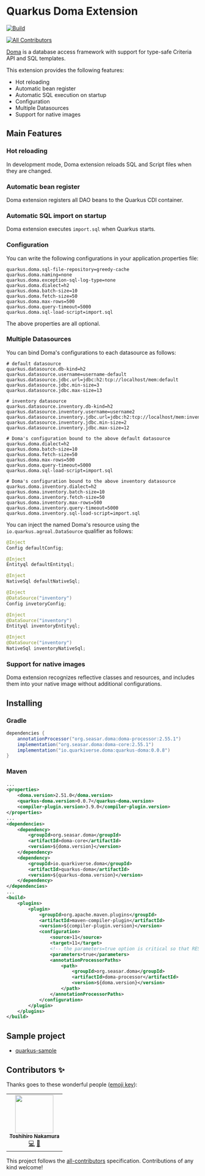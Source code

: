 # Quarkus Doma Extension
[![Build](https://github.com/quarkiverse/quarkiverse-doma/workflows/Build/badge.svg)](https://github.com/quarkiverse/quarkiverse-doma/actions?query=workflow%3ABuild)
<!-- ALL-CONTRIBUTORS-BADGE:START - Do not remove or modify this section -->
[![All Contributors](https://img.shields.io/badge/all_contributors-1-orange.svg?style=flat-square)](#contributors-)
<!-- ALL-CONTRIBUTORS-BADGE:END -->

[Doma](https://github.com/domaframework/doma) is a database access framework with support for type-safe Criteria API and SQL templates.

This extension provides the following features:

- Hot reloading
- Automatic bean register
- Automatic SQL execution on startup
- Configuration
- Multiple Datasources
- Support for native images

## Main Features

### Hot reloading

In development mode, Doma extension reloads SQL and Script files when they are changed.

### Automatic bean register

Doma extension registers all DAO beans to the Quarkus CDI container.

### Automatic SQL import on startup

Doma extension executes ``import.sql`` when Quarkus starts.

### Configuration

You can write the following configurations in your application.properties file: 

```
quarkus.doma.sql-file-repository=greedy-cache
quarkus.doma.naming=none
quarkus.doma.exception-sql-log-type=none
quarkus.doma.dialect=h2
quarkus.doma.batch-size=10
quarkus.doma.fetch-size=50
quarkus.doma.max-rows=500
quarkus.doma.query-timeout=5000
quarkus.doma.sql-load-script=import.sql
```

The above properties are all optional.

### Multiple Datasources

You can bind Doma's configurations to each datasource as follows:

```
# default datasource
quarkus.datasource.db-kind=h2
quarkus.datasource.username=username-default
quarkus.datasource.jdbc.url=jdbc:h2:tcp://localhost/mem:default
quarkus.datasource.jdbc.min-size=3
quarkus.datasource.jdbc.max-size=13

# inventory datasource
quarkus.datasource.inventory.db-kind=h2
quarkus.datasource.inventory.username=username2
quarkus.datasource.inventory.jdbc.url=jdbc:h2:tcp://localhost/mem:inventory
quarkus.datasource.inventory.jdbc.min-size=2
quarkus.datasource.inventory.jdbc.max-size=12

# Doma's configuration bound to the above default datasource
quarkus.doma.dialect=h2
quarkus.doma.batch-size=10
quarkus.doma.fetch-size=50
quarkus.doma.max-rows=500
quarkus.doma.query-timeout=5000
quarkus.doma.sql-load-script=import.sql

# Doma's configuration bound to the above inventory datasource
quarkus.doma.inventory.dialect=h2
quarkus.doma.inventory.batch-size=10
quarkus.doma.inventory.fetch-size=50
quarkus.doma.inventory.max-rows=500
quarkus.doma.inventory.query-timeout=5000
quarkus.doma.inventory.sql-load-script=import.sql
```

You can inject the named Doma's resource 
using the `io.quarkus.agroal.DataSource` qualifier as follows:

```java
@Inject
Config defaultConfig;

@Inject
Entityql defaultEntityql;

@Inject
NativeSql defaultNativeSql;

@Inject
@DataSource("inventory")
Config invetoryConfig;

@Inject
@DataSource("inventory")
Entityql inventoryEntityql;

@Inject
@DataSource("inventory")
NativeSql inventoryNativeSql;
```

### Support for native images

Doma extension recognizes reflective classes and resources,
and includes them into your native image without additional configurations.

## Installing

### Gradle

```groovy
dependencies {
    annotationProcessor("org.seasar.doma:doma-processor:2.55.1")
    implementation("org.seasar.doma:doma-core:2.55.1")
    implementation("io.quarkiverse.doma:quarkus-doma:0.0.8")
}
```

### Maven

```xml
...
<properties>
    <doma.version>2.51.0</doma.version>
    <quarkus-doma.version>0.0.7</quarkus-doma.version>
    <compiler-plugin.version>3.9.0</compiler-plugin.version>
</properties>
...
<dependencies>
    <dependency>
        <groupId>org.seasar.doma</groupId>
        <artifactId>doma-core</artifactId>
        <version>${doma.version}</version>
    </dependency>
    <dependency>
        <groupId>io.quarkiverse.doma</groupId>
        <artifactId>quarkus-doma</artifactId>
        <version>${quarkus-doma.version}</version>
    </dependency>
</dependencies>
...
<build>
    <plugins>
        <plugin>
            <groupId>org.apache.maven.plugins</groupId>
            <artifactId>maven-compiler-plugin</artifactId>
            <version>${compiler-plugin.version}</version>
            <configuration>
                <source>11</source>
                <target>11</target>
                <!-- the parameters=true option is critical so that RESTEasy works fine -->
                <parameters>true</parameters>
                <annotationProcessorPaths>
                    <path>
                        <groupId>org.seasar.doma</groupId>
                        <artifactId>doma-processor</artifactId>
                        <version>${doma.version}</version>
                    </path>
                </annotationProcessorPaths>
            </configuration>
        </plugin>
    </plugins>
</build>
```

## Sample project

- [quarkus-sample](https://github.com/domaframework/quarkus-sample)

## Contributors ✨

Thanks goes to these wonderful people ([emoji key](https://allcontributors.org/docs/en/emoji-key)):

<!-- ALL-CONTRIBUTORS-LIST:START - Do not remove or modify this section -->
<!-- prettier-ignore-start -->
<!-- markdownlint-disable -->
<table>
  <tr>
    <td align="center"><a href="https://github.com/nakamura-to"><img src="https://avatars3.githubusercontent.com/u/404633?v=4" width="100px;" alt=""/><br /><sub><b>Toshihiro Nakamura</b></sub></a><br /><a href="https://github.com/quarkiverse/quarkiverse-doma/commits?author=nakamura-to" title="Code">💻</a> <a href="#maintenance-nakamura-to" title="Maintenance">🚧</a></td>
  </tr>
</table>

<!-- markdownlint-enable -->
<!-- prettier-ignore-end -->
<!-- ALL-CONTRIBUTORS-LIST:END -->

This project follows the [all-contributors](https://github.com/all-contributors/all-contributors) specification. Contributions of any kind welcome!
